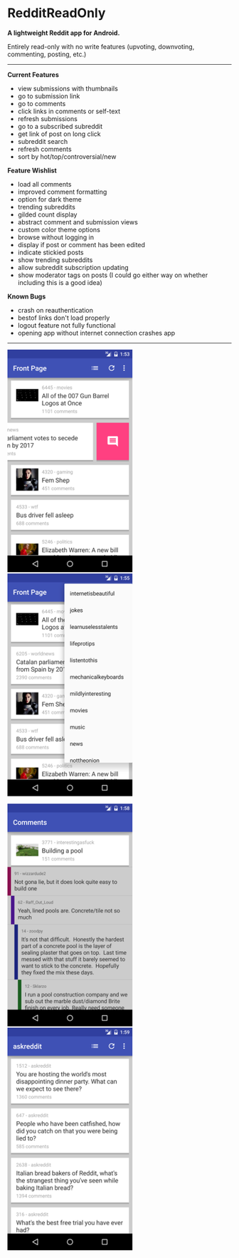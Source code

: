 # RedditReadOnly

**A lightweight Reddit app for Android.**

Entirely read-only with no write features (upvoting, downvoting, commenting, posting, etc.)

---

**Current Features**
 - view submissions with thumbnails
 - go to submission link
 - go to comments
 - click links in comments or self-text
 - refresh submissions
 - go to a subscribed subreddit
 - get link of post on long click
 - subreddit search
 - refresh comments
 - sort by hot/top/controversial/new

**Feature Wishlist**
 - load all comments
 - improved comment formatting
 - option for dark theme
 - trending subreddits
 - gilded count display
 - abstract comment and submission views
 - custom color theme options
 - browse without logging in
 - display if post or comment has been edited
 - indicate stickied posts
 - show trending subreddits
 - allow subreddit subscription updating
 - show moderator tags on posts (I could go either way on whether including this is a good idea)

**Known Bugs**
 - crash on reauthentication
 - bestof links don't load properly
 - logout feature not fully functional
 - opening app without internet connection crashes app
 
---
 
<a href="Screenshot 1"><img src="./screenshot1.png" height="500" width="281" ></a>
<a href="Screenshot 2"><img src="./screenshot2.png" height="500" width="281" ></a>

<a href="Screenshot 3"><img src="./screenshot3.png" height="500" width="281" ></a>
<a href="Screenshot 4"><img src="./screenshot4.png" height="500" width="281" ></a>

